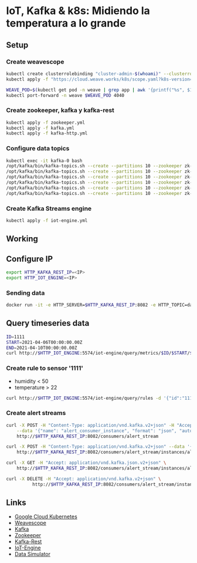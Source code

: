 # IoT, Kafka & k8s: Midiendo la temperatura a lo grande

## Setup

### Create weavescope

```bash
kubectl create clusterrolebinding "cluster-admin-$(whoami)" --clusterrole=cluster-admin --user="$(gcloud config get-value core/account)"
kubectl apply -f "https://cloud.weave.works/k8s/scope.yaml?k8s-version=$(kubectl version | base64 | tr -d '\n')"
```

```bash
WEAVE_POD=$(kubectl get pod -n weave | grep app | awk '{printf("%s", $1)}')
kubectl port-forward -n weave $WEAVE_POD 4040
```

### Create zookeeper, kafka y kafka-rest

```bash
kubectl apply -f zookeeper.yml
kubectl apply -f kafka.yml
kubectl apply -f kafka-http.yml
```

### Configure data topics

```bash
kubectl exec -it kafka-0 bash
/opt/kafka/bin/kafka-topics.sh --create --partitions 10 --zookeeper zk-cs:2181 --replication-factor 3 --topic agg-metrics
/opt/kafka/bin/kafka-topics.sh --create --partitions 10 --zookeeper zk-cs:2181 --replication-factor 3 --topic data
/opt/kafka/bin/kafka-topics.sh --create --partitions 10 --zookeeper zk-cs:2181 --replication-factor 3 --topic rules
/opt/kafka/bin/kafka-topics.sh --create --partitions 10 --zookeeper zk-cs:2181 --replication-factor 3 --topic alerts
/opt/kafka/bin/kafka-topics.sh --create --partitions 10 --zookeeper zk-cs:2181 --replication-factor 3 --topic control
/opt/kafka/bin/kafka-topics.sh --create --partitions 10 --zookeeper zk-cs:2181 --replication-factor 3 --topic sensor-metadata
```

### Create Kafka Streams engine

```bash
kubectl apply -f iot-engine.yml
```

## Working

## Configure IP


```bash
export HTTP_KAFKA_REST_IP=<IP>
export HTTP_IOT_ENGINE=<IP>
```

### Sending data

```bash
docker run -it -e HTTP_SERVER=$HTTP_KAFKA_REST_IP:8082 -e HTTP_TOPIC=data -e HTTP_INTERVAL_MS=10 andresgomezfrr/data-simulator:3.0
```

## Query timeseries data

```bash
ID=1111
START=2021-04-06T00:00:00.00Z
END=2021-04-10T00:00:00.00Z
curl http://$HTTP_IOT_ENGINE:5574/iot-engine/query/metrics/$ID/$START/$END
```

### Create rule to sensor '1111'

* humidity < 50
* temperature > 22

```bash
curl http://$HTTP_IOT_ENGINE:5574/iot-engine/query/rules -d '{"id":"1111","rules":[{"ruleName":"max_temperature","metricName":"temperature","metricValue":22,"condition":">"},{"ruleName":"min_humidity","metricName":"humidity","metricValue":50,"condition":"<"}]}' -H "Content-type: application/json"
```

### Create alert streams

```bash
curl -X POST -H "Content-Type: application/vnd.kafka.v2+json" -H "Accept: application/vnd.kafka.v2+json" \
    --data '{"name": "alert_consumer_instance", "format": "json", "auto.offset.reset": "latest"}' \
    http://$HTTP_KAFKA_REST_IP:8082/consumers/alert_stream

curl -X POST -H "Content-Type: application/vnd.kafka.v2+json" --data '{"topics":["alerts"]}' \
    http://$HTTP_KAFKA_REST_IP:8082/consumers/alert_stream/instances/alert_consumer_instance/subscription

curl -X GET -H "Accept: application/vnd.kafka.json.v2+json" \
    http://$HTTP_KAFKA_REST_IP:8082/consumers/alert_stream/instances/alert_consumer_instance/records

curl -X DELETE -H "Accept: application/vnd.kafka.v2+json" \
          http://$HTTP_KAFKA_REST_IP:8082/consumers/alert_stream/instances/alert_consumer_instance

```

## Links

* [Google Cloud Kubernetes](https://cloud.google.com/kubernetes-engine)
* [Weavescope](https://www.weave.works/oss/scope/)
* [Kafka](https://kafka.apache.org/)
* [Zookeeper](https://zookeeper.apache.org/)
* [Kafka-Rest](https://github.com/confluentinc/kafka-rest)
* [IoT-Engine](https://github.com/andresgomezfrr/iot-engine)
* [Data Simulator](https://hub.docker.com/r/andresgomezfrr/data-simulator)